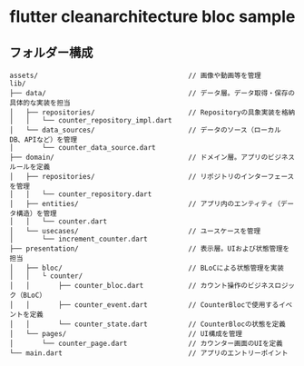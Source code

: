 # flutter cleanarchitecture bloc sample

[//]: # (todo 環境変数)
[//]: # (todo icon)
[//]: # (todo splash)
[//]: # (todo 多言語)
[//]: # (todo router)
[//]: # (todo ダークモード)
[//]: # (todo primaryなどの色の設定)
[//]: # (todo 文字サイズ＋フォント)
[//]: # (todo Lint/Analyzer＋ci)
[//]: # (todo firebase)
[//]: # (todo Analytics)
[//]: # (todo shared_preferences ローカルデータ)
[//]: # (todo DateFormat)

## フォルダー構成

```text
assets/                                     // 画像や動画等を管理
lib/
├── data/                                   // データ層。データ取得・保存の具体的な実装を担当
│   ├── repositories/                       // Repositoryの具象実装を格納
│   │   └── counter_repository_impl.dart
│   └── data_sources/                       // データのソース（ローカルDB、APIなど）を管理
│       └── counter_data_source.dart
├── domain/                                 // ドメイン層。アプリのビジネスルールを定義
│   ├── repositories/                       // リポジトリのインターフェースを管理
│   │   └── counter_repository.dart
│   ├── entities/                           // アプリ内のエンティティ（データ構造）を管理
│   │   └── counter.dart
│   └── usecases/                           // ユースケースを管理
│       └── increment_counter.dart
├── presentation/                           // 表示層。UIおよび状態管理を担当
│   ├── bloc/                               // BLoCによる状態管理を実装
│   │   └ counter/
│   │       ├── counter_bloc.dart           // カウント操作のビジネスロジック（BLoC）
│   │       ├── counter_event.dart          // CounterBlocで使用するイベントを定義
│   │       └── counter_state.dart          // CounterBlocの状態を定義
│   └── pages/                              // UI構成を管理
│       └── counter_page.dart               // カウンター画面のUIを定義
└── main.dart                               // アプリのエントリーポイント
```
